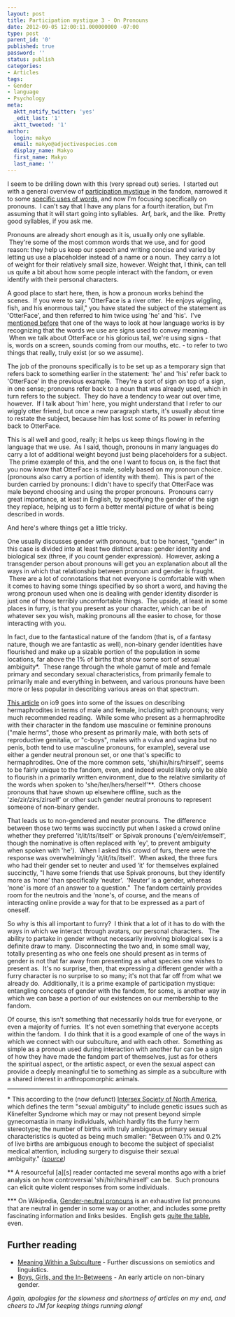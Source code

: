 ```yaml
---
layout: post
title: Participation mystique 3 - On Pronouns
date: 2012-09-05 12:00:11.000000000 -07:00
type: post
parent_id: '0'
published: true
password: ''
status: publish
categories:
- Articles
tags:
- Gender
- language
- Psychology
meta:
  aktt_notify_twitter: 'yes'
  _edit_last: '1'
  aktt_tweeted: '1'
author:
  login: makyo
  email: makyo@adjectivespecies.com
  display_name: Makyo
  first_name: Makyo
  last_name: ''
---
```

<p>I seem to be drilling down with this (very spread out) series.  I started out with a general overview of <a title="Participation Mystique" href="http://www.adjectivespecies.com/2012/01/25/participation-mystique/">participation mystique</a> in the fandom, narrowed it to some <a title="Participation Mystique 2 – On Words" href="http://www.adjectivespecies.com/2012/02/08/participation-mystique-2-on-words/">specific uses of words</a>, and now I'm focusing specifically on pronouns.  I can't say that I have any plans for a fourth iteration, but I'm assuming that it will start going into syllables.  Arf, bark, and the like.  Pretty good syllables, if you ask me.</p>
<p>Pronouns are already short enough as it is, usually only one syllable.  They're some of the most common words that we use, and for good reason: they help us keep our speech and writing concise and varied by letting us use a placeholder instead of a name or a noun.  They carry a lot of weight for their relatively small size, however. Weight that, I think, can tell us quite a bit about how some people interact with the fandom, or even identify with their personal characters.</p>
<!--more-->
<p>A good place to start here, then, is how a pronoun works behind the scenes.  If you were to say: "OtterFace is a river otter.  He enjoys wiggling, fish, and his enormous tail," you have stated the subject of the statement as 'OtterFace', and then referred to him twice using 'he' and 'his'.  I've <a title="Meaning Within a Subculture – Part 2" href="http://www.adjectivespecies.com/2012/04/12/meaning-within-a-subculture-part-2/" target="_blank">mentioned before</a> that one of the ways to look at how language works is by recognizing that the words we use are signs used to convey meaning.  When we talk about OtterFace or his glorious tail, we're using signs - that is, words on a screen, sounds coming from our mouths, etc. - to refer to two things that really, truly exist (or so we assume).</p>
<p>The job of the pronouns specifically is to be set up as a temporary sign that refers back to something earlier in the statement: 'he' and 'his' refer back to 'OtterFace' in the previous example.  They're a sort of sign on top of a sign, in one sense; pronouns refer back to a noun that was already used, which in turn refers to the subject.  They do have a tendency to wear out over time, however.  If I talk about 'him' here, you might understand that I refer to our wiggly otter friend, but once a new paragraph starts, it's usually about time to restate the subject, because him has lost some of its power in referring back to OtterFace.</p>
<p>This is all well and good, really; it helps us keep things flowing in the language that we use.  As I said, though, pronouns in many languages do carry a lot of additional weight beyond just being placeholders for a subject.  The prime example of this, and the one I want to focus on, is the fact that you now know that OtterFace is male, solely based on my pronoun choice. (pronouns also carry a portion of identity with them).  This is part of the burden carried by pronouns: I didn't have to specify that OtterFace was male beyond choosing and using the proper pronouns.  Pronouns carry great importance, at least in English, by specifying the gender of the sign they replace, helping us to form a better mental picture of what is being described in words.</p>
<p>And here's where things get a little tricky.</p>
<p>One usually discusses gender with pronouns, but to be honest, "gender" in this case is divided into at least two distinct areas: gender identity and biological sex (three, if you count gender expression).  However, asking a transgender person about pronouns will get you an explanation about all the ways in which that relationship between pronoun and gender is fraught.  There are a lot of connotations that not everyone is comfortable with when it comes to having some things specified by so short a word, and having the wrong pronoun used when one is dealing with gender identity disorder is just one of those terribly uncomfortable things.  The upside, at least in some places in furry, is that you present as your character, which can be of whatever sex you wish, making pronouns all the easier to chose, for those interacting with you.</p>
<p>In fact, due to the fantastical nature of the fandom (that is, of a fantasy nature, though we are fantastic as well), non-binary gender identities have flourished and make up a sizable portion of the population in some locations, far above the 1% of births that show some sort of sexual ambiguity*.  These range through the whole gamut of male and female primary and secondary sexual characteristics, from primarily female to primarily male and everything in between, and various pronouns have been more or less popular in describing various areas on that spectrum.</p>
<p><a title="How to Write About Hermaphrodite Sex" href="http://io9.com/5939725/how-to-write-about-hermaphrodite-sex" target="_blank">This article</a> on io9 goes into some of the issues on describing hermaphrodites in terms of male and female, including with pronouns; very much recommended reading.  While some who present as a hermaphrodite with their character in the fandom use masculine or feminine pronouns ("male herms", those who present as primarily male, with both sets of reproductive genitalia, or "c-boys", males with a vulva and vagina but no penis, both tend to use masculine pronouns, for example), several use either a gender neutral pronoun set, or one that's specific to hermaphrodites. One of the more common sets, 'shi/hir/hirs/hirself', seems to be fairly unique to the fandom, even, and indeed would likely only be able to flourish in a primarily written environment, due to the relative similarity of the words when spoken to 'she/her/hers/herself'**.  Others choose pronouns that have shown up elsewhere offline, such as the 'zie/zir/zirs/zirself' or other such gender neutral pronouns to represent someone of non-binary gender.</p>
<p>That leads us to non-gendered and neuter pronouns.  The difference between those two terms was succinctly put when I asked a crowd online whether they preferred 'it/it/its/itself' or Spivak pronouns ('e/em/eir/emself', though the nominative is often replaced with 'ey', to prevent ambiguity when spoken with 'he').  When I asked this crowd of furs, there were the response was overwhelmingly 'it/it/its/itself'.  When asked, the three furs who had their gender set to neuter and used 'it' for themselves explained succinctly, "I have some friends that use Spivak pronouns, but they identify more as ‘none’ than specifically ‘neuter’.  ‘Neuter’ is a gender, whereas ‘none’ is more of an answer to a question."  The fandom certainly provides room for the neutrois and the 'none's, of course, and the means of interacting online provide a way for that to be expressed as a part of oneself.</p>
<p>So why is this all important to furry?  I think that a lot of it has to do with the ways in which we interact through avatars, our personal characters.   The ability to partake in gender without necessarily involving biological sex is a definite draw to many.  Disconnecting the two and, in some small way, totally presenting as who one feels one should present as in terms of gender is not that far away from presenting as what species one wishes to present as.  It's no surprise, then, that expressing a different gender with a furry character is no surprise to so many; it's not that far off from what we already do.  Additionally, it is a prime example of participation mystique: entangling concepts of gender with the fandom, for some, is another way in which we can base a portion of our existences on our membership to the fandom.</p>
<p>Of course, this isn't something that necessarily holds true for everyone, or even a majority of furries.  It's not even something that everyone accepts within the fandom.  I do think that it is a good example of one of the ways in which we connect with our subculture, and with each other.  Something as simple as a pronoun used during interaction with another fur can be a sign of how they have made the fandom part of themselves, just as for others the spiritual aspect, or the artistic aspect, or even the sexual aspect can provide a deeply meaningful tie to something as simple as a subculture with a shared interest in anthropomorphic animals.</p>
<hr />
<p>* This according to the (now defunct) <a title="Intersex Society of North America" href="http://en.wikipedia.org/wiki/Intersex_Society_of_North_America" target="_blank">Intersex Society of North America</a>, which defines the term "sexual ambiguity" to include genetic issues such as Klinefelter Syndrome which may or may not present beyond simple gynecomastia in many individuals, which hardly fits the furry herm stereotype; the number of births with truly ambiguous primary sexual characteristics is quoted as being much smaller: "Between 0.1% and 0.2% of live births are ambiguous enough to become the subject of specialist medical attention, including surgery to disguise their sexual ambiguity." <em>(<a href="http://en.wikipedia.org/wiki/Intersex#Other_possible_intersex_conditions_and_scope" target="_blank">source</a>)</em></p>
<p>** A resourceful [a][s] reader contacted me several months ago with a brief analysis on how controversial 'shi/hir/hirs/hirself' can be.  Such pronouns can elicit quite violent responses from some individuals.</p>
<p>*** On Wikipedia, <a href="http://en.wikipedia.org/wiki/Gender-neutral_pronoun" target="_blank">Gender-neutral pronouns</a> is an exhaustive list pronouns that are neutral in gender in some way or another, and includes some pretty fascinating information and links besides.  English gets <a href="http://en.wikipedia.org/wiki/Gender-neutral_pronoun#Summary" target="_blank">quite the table</a>, even.</p>
<h2>Further reading</h2>
<ul>
<li><a href="http://www.adjectivespecies.com/meaning-within-a-subculture/" target="_blank">Meaning Within a Subculture</a> - Further discussions on semiotics and linguistics.</li>
<li><a title="Boys, Girls, and the In-Betweens" href="http://www.adjectivespecies.com/2011/11/16/boys-girls-and-the-in-betweens/" target="_blank">Boys, Girls, and the In-Betweens</a> - An early article on non-binary gender.</li>
</ul>
<p><em>Again, apologies for the slowness and shortness of articles on my end, and cheers to JM for keeping things running along!</em></p>



